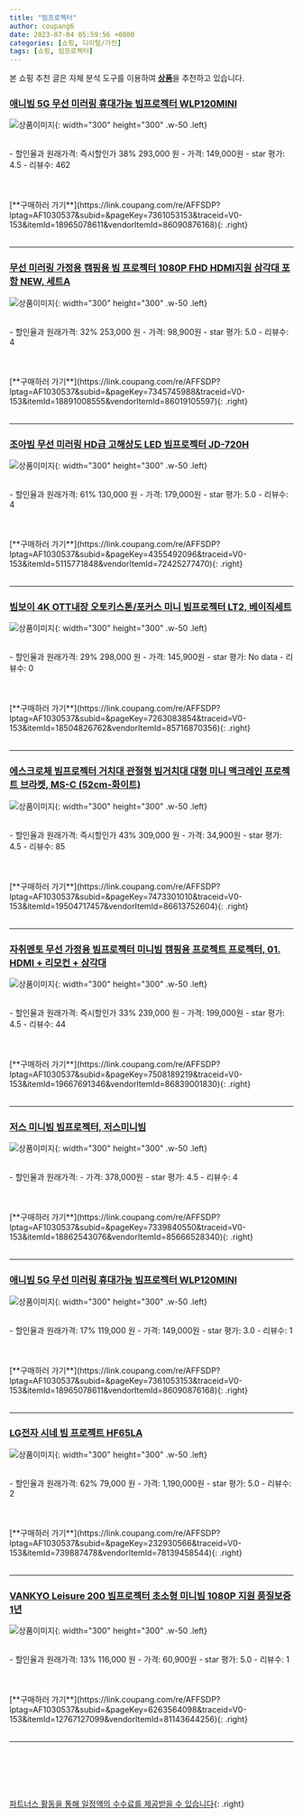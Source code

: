 ```yaml
---
title: "빔프로젝터"
author: coupang6
date: 2023-07-04 05:59:56 +0800
categories: [쇼핑, 디이털/가전]
tags: [쇼핑, 빔프로젝터]
---
```


본 쇼핑 추천 글은 자체 분석 도구를 이용하여 [**상품**](https://link.coupang.com/a/bao1ui)을 추천하고 있습니다.

### [애니빔 5G 무선 미러링 휴대가능 빔프로젝터 WLP120MINI](https://link.coupang.com/re/AFFSDP?lptag=AF1030537&subid=&pageKey=7361053153&traceid=V0-153&itemId=18965078611&vendorItemId=86090876168)

![상품이미지](https://thumbnail10.coupangcdn.com/thumbnails/remote/230x230ex/image/retail/images/2023/05/26/16/1/0e00cda1-6860-4d5b-b3a6-f8193caff8f8.png){: width="300" height="300" .w-50 .left}


<br>
- 할인율과 원래가격: 즉시할인가 38%  293,000   원
- 가격: 149,000원
- star 평가: 4.5
- 리뷰수: 462
<br>
<br>
<br>
<br>
[**구매하러 가기**](https://link.coupang.com/re/AFFSDP?lptag=AF1030537&subid=&pageKey=7361053153&traceid=V0-153&itemId=18965078611&vendorItemId=86090876168){: .right}
<br>
<br>

---

### [무선 미러링 가정용 캠핑용 빔 프로젝터 1080P FHD HDMI지원 삼각대 포함 NEW, 세트A](https://link.coupang.com/re/AFFSDP?lptag=AF1030537&subid=&pageKey=7345745988&traceid=V0-153&itemId=18891008555&vendorItemId=86019105597)

![상품이미지](https://thumbnail8.coupangcdn.com/thumbnails/remote/230x230ex/image/vendor_inventory/b47d/4771cdea0242be7be4e72ec0f45d05cfc9f7b3dee2e02361907d79d380c7.jpg){: width="300" height="300" .w-50 .left}


<br>
- 할인율과 원래가격: 32%  253,000   원
- 가격: 98,900원
- star 평가: 5.0
- 리뷰수: 4
<br>
<br>
<br>
<br>
[**구매하러 가기**](https://link.coupang.com/re/AFFSDP?lptag=AF1030537&subid=&pageKey=7345745988&traceid=V0-153&itemId=18891008555&vendorItemId=86019105597){: .right}
<br>
<br>

---

### [조아빔 무선 미러링 HD급 고해상도 LED 빔프로젝터 JD-720H](https://link.coupang.com/re/AFFSDP?lptag=AF1030537&subid=&pageKey=4355492096&traceid=V0-153&itemId=5115771848&vendorItemId=72425277470)

![상품이미지](https://thumbnail6.coupangcdn.com/thumbnails/remote/230x230ex/image/retail/images/1073670027066547-a36aed12-0f7d-450b-a759-b3b5f2afd513.jpg){: width="300" height="300" .w-50 .left}


<br>
- 할인율과 원래가격: 61%  130,000   원
- 가격: 179,000원
- star 평가: 5.0
- 리뷰수: 4
<br>
<br>
<br>
<br>
[**구매하러 가기**](https://link.coupang.com/re/AFFSDP?lptag=AF1030537&subid=&pageKey=4355492096&traceid=V0-153&itemId=5115771848&vendorItemId=72425277470){: .right}
<br>
<br>

---

### [빔보이 4K OTT내장 오토키스톤/포커스 미니 빔프로젝터 LT2, 베이직세트](https://link.coupang.com/re/AFFSDP?lptag=AF1030537&subid=&pageKey=7263083854&traceid=V0-153&itemId=18504826762&vendorItemId=85716870356)

![상품이미지](https://thumbnail10.coupangcdn.com/thumbnails/remote/230x230ex/image/vendor_inventory/a832/c8b621b2327f255f3447d63937e3093d9a4c0cc58d3eff21b48e33b11c37.jpg){: width="300" height="300" .w-50 .left}


<br>
- 할인율과 원래가격: 29%  298,000   원
- 가격: 145,900원
- star 평가: No data
- 리뷰수: 0
<br>
<br>
<br>
<br>
[**구매하러 가기**](https://link.coupang.com/re/AFFSDP?lptag=AF1030537&subid=&pageKey=7263083854&traceid=V0-153&itemId=18504826762&vendorItemId=85716870356){: .right}
<br>
<br>

---

### [에스크로체 빔프로젝터 거치대 관절형 빔거치대 대형 미니 맥크레인 프로젝트 브라켓, MS-C (52cm-화이트)](https://link.coupang.com/re/AFFSDP?lptag=AF1030537&subid=&pageKey=7473301010&traceid=V0-153&itemId=19504717457&vendorItemId=86613752604)

![상품이미지](https://thumbnail6.coupangcdn.com/thumbnails/remote/230x230ex/image/vendor_inventory/944a/edb2a60249434f7f8abb382a80660fa28c8b6f6bae6ea17085f9c30134cb.png){: width="300" height="300" .w-50 .left}


<br>
- 할인율과 원래가격: 즉시할인가 43%  309,000   원
- 가격: 34,900원
- star 평가: 4.5
- 리뷰수: 85
<br>
<br>
<br>
<br>
[**구매하러 가기**](https://link.coupang.com/re/AFFSDP?lptag=AF1030537&subid=&pageKey=7473301010&traceid=V0-153&itemId=19504717457&vendorItemId=86613752604){: .right}
<br>
<br>

---

### [자취멘토 무선 가정용 빔프로젝터 미니빔 캠핑용 프로젝트 프로젝터, 01. HDMI + 리모컨 + 삼각대](https://link.coupang.com/re/AFFSDP?lptag=AF1030537&subid=&pageKey=7508189219&traceid=V0-153&itemId=19667691346&vendorItemId=86839001830)

![상품이미지](https://thumbnail9.coupangcdn.com/thumbnails/remote/230x230ex/image/vendor_inventory/9b93/bb09bbd09dc2e4fc67255d1dfc42578a019596ab5ca001cc057855922feb.jpg){: width="300" height="300" .w-50 .left}


<br>
- 할인율과 원래가격: 즉시할인가 33%  239,000   원
- 가격: 199,000원
- star 평가: 4.5
- 리뷰수: 44
<br>
<br>
<br>
<br>
[**구매하러 가기**](https://link.coupang.com/re/AFFSDP?lptag=AF1030537&subid=&pageKey=7508189219&traceid=V0-153&itemId=19667691346&vendorItemId=86839001830){: .right}
<br>
<br>

---

### [저스 미니빔 빔프로젝터, 저스미니빔](https://link.coupang.com/re/AFFSDP?lptag=AF1030537&subid=&pageKey=7339840550&traceid=V0-153&itemId=18862543076&vendorItemId=85666528340)

![상품이미지](https://thumbnail7.coupangcdn.com/thumbnails/remote/230x230ex/image/vendor_inventory/83d3/ea90e358dfd94856ff66db04df9fb879e45d0e7da56ea4b1dfe6a7c546a7.jpg){: width="300" height="300" .w-50 .left}


<br>
- 할인율과 원래가격: 
- 가격: 378,000원
- star 평가: 4.5
- 리뷰수: 4
<br>
<br>
<br>
<br>
[**구매하러 가기**](https://link.coupang.com/re/AFFSDP?lptag=AF1030537&subid=&pageKey=7339840550&traceid=V0-153&itemId=18862543076&vendorItemId=85666528340){: .right}
<br>
<br>

---

### [애니빔 5G 무선 미러링 휴대가능 빔프로젝터 WLP120MINI](https://link.coupang.com/re/AFFSDP?lptag=AF1030537&subid=&pageKey=7361053153&traceid=V0-153&itemId=18965078611&vendorItemId=86090876168)

![상품이미지](https://thumbnail10.coupangcdn.com/thumbnails/remote/230x230ex/image/retail/images/2023/05/26/16/1/0e00cda1-6860-4d5b-b3a6-f8193caff8f8.png){: width="300" height="300" .w-50 .left}


<br>
- 할인율과 원래가격: 17%  119,000   원
- 가격: 149,000원
- star 평가: 3.0
- 리뷰수: 1
<br>
<br>
<br>
<br>
[**구매하러 가기**](https://link.coupang.com/re/AFFSDP?lptag=AF1030537&subid=&pageKey=7361053153&traceid=V0-153&itemId=18965078611&vendorItemId=86090876168){: .right}
<br>
<br>

---

### [LG전자 시네 빔 프로젝트 HF65LA](https://link.coupang.com/re/AFFSDP?lptag=AF1030537&subid=&pageKey=232930566&traceid=V0-153&itemId=739887478&vendorItemId=78139458544)

![상품이미지](https://thumbnail9.coupangcdn.com/thumbnails/remote/230x230ex/image/vendor_inventory/c5f5/9a65c178bb824aef3453bbcc83afa9c78953baf8bc92f06f59cb9b9d1ea7.jpg){: width="300" height="300" .w-50 .left}


<br>
- 할인율과 원래가격: 62%  79,000   원
- 가격: 1,190,000원
- star 평가: 5.0
- 리뷰수: 2
<br>
<br>
<br>
<br>
[**구매하러 가기**](https://link.coupang.com/re/AFFSDP?lptag=AF1030537&subid=&pageKey=232930566&traceid=V0-153&itemId=739887478&vendorItemId=78139458544){: .right}
<br>
<br>

---

### [VANKYO Leisure 200 빔프로젝터 초소형 미니빔 1080P 지원 품질보증 1년](https://link.coupang.com/re/AFFSDP?lptag=AF1030537&subid=&pageKey=6263564098&traceid=V0-153&itemId=12767127099&vendorItemId=81143644256)

![상품이미지](https://thumbnail8.coupangcdn.com/thumbnails/remote/230x230ex/image/vendor_inventory/65e7/d7b353b0789d033c1cd2f50aa26a6713cf1c0df3f47c60ec1a406d0f35fa.jpg){: width="300" height="300" .w-50 .left}


<br>
- 할인율과 원래가격: 13%  116,000   원
- 가격: 60,900원
- star 평가: 5.0
- 리뷰수: 1
<br>
<br>
<br>
<br>
[**구매하러 가기**](https://link.coupang.com/re/AFFSDP?lptag=AF1030537&subid=&pageKey=6263564098&traceid=V0-153&itemId=12767127099&vendorItemId=81143644256){: .right}
<br>
<br>

---
<br><br><br><br><br> [파트너스 활동을 통해 일정액의 수수료를 제공받을 수 있습니다](https://link.coupang.com/a/bao1ui){: .right}